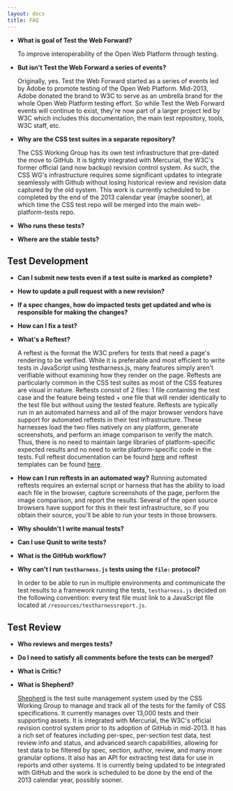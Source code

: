 ```yaml
---
layout: docs
title: FAQ
---
```


*   **What is goal of Test the Web Forward?**
    
    To improve interoperability of the Open Web Platform through testing.
    
*   **But isn't Test the Web Forward a series of events?**
    
    Originally, yes. Test the Web Forward started as a series of events led
    by Adobe to promote testing of the Open Web Platform. Mid-2013, Adobe donated
    the brand to W3C to serve as an umbrella brand for the whole Open Web
    Platform testing effort. So while Test the Web Forward events will continue
    to exist, they're now part of a larger project led by W3C which includes this
    documentation, the main test repository, tools, W3C staff, etc.
    
*   **Why are the CSS test suites in a separate repository?**

    The CSS Working Group has its own test infrastructure that pre-dated the move to GitHub. 
    It is tightly integrated with Mercurial, the W3C's former official (and now backup)
    revision control system. As such, the CSS WG's infrastructure requires some significant 
    updates to integrate seamlessly with Github without losing historical review and revision
    data captured by the old system. This work is currently scheduled to be completed by the 
    end of the 2013 calendar year (maybe sooner), at which time the CSS test repo will
    be merged into the main web-platform-tests repo.
        
*   **Who runs these tests?**
    
*   **Where are the stable tests?**


Test Development
----------------

*   **Can I submit new tests even if a test suite is marked as complete?**
    
*   **How to update a pull request with a new revision?**
    
*   **If a spec changes, how do impacted tests get updated and who is responsible for making the changes?**

*   **How can I fix a test?**

*   **What's a Reftest?**

    A reftest is the format the W3C prefers for tests that need a page's rendering to be verified.
    While it is preferable and most efficient to write tests in JavaScript using testharness.js, many
    features simply aren't verifiable without examining how they render on the page. Reftests are 
    particularly common in the CSS test suites as most of the CSS features are visual in nature. Reftests
    consist of 2 files: 1 file containing the test case and the feature being tested + one file that will 
    render identically to the test file but without using the tested feature. Reftests are typically run in
    an automated harness and all of the major browser vendors have support for automated reftests in 
    their test infrastructure. These harnesses load the two files natively on any platform, generate 
    screenshots, and perform an image comparison to verify the match. Thus, there is no need to maintain
    large libraries of platform-specific expected results and no need to write platform-specific code 
    in the tests. Full reftest documentation can be found [here][reftests] and reftest templates can be found
    [here][templates].
    
    
*   **How can I run reftests in an automated way?**
    Running automated reftests requires an external script or harness that has the ability to load each
    file in the browser, capture screenshots of the page, perform the image comparison, and report the 
    results. Several of the open source browsers have support for this in their test infrastructure, so
    if you obtain their source, you'll be able to run your tests in those browsers.

*   **Why shouldn't I write manual tests?**

*   **Can I use Qunit to write tests?**

*   **What is the GitHub workflow?**

*   **Why can't I run `testharness.js` tests using the `file:` protocol?**
    
    In order to be able to run in multiple environments and communicate the test
    results to a framework running the tests, `testharness.js` decided on the
    following convention: every test file must link to a JavaScript file
    located at `/resources/testharnessreport.js`.

Test Review
-----------

*   **Who reviews and merges tests?**

*   **Do I need to satisfy all comments before the tests can be merged?**

*   **What is Critic?**

*   **What is Shepherd?**

    [Shepherd][shepherd] is the test suite management system used by the CSS Working Group to manage and track all 
    of the tests for the family of CSS specifications. It currently manages over 13,000 tests and their supporting
    assets. It is integrated with Mercurial, the W3C's official revision control system prior to its adoption of 
    GitHub in mid-2013. It has a rich set of features including per-spec, per-section test data, test review info 
    and status, and advanced search capabilities, allowing for test data to be filtered by spec, section, author,
    review, and many more granular options. It also has an API for extracting test data for use in reports and
    other systems. It is currently being updated to be integrated with GitHub and the work is scheduled to be done 
    by the end of the 2013 calendar year, possibly sooner.
    
    
    
[shepherd]: http://test.csswg.org/shepherd/
[reftests]: ./reftests.html
[templates]: ./test-templates.html



